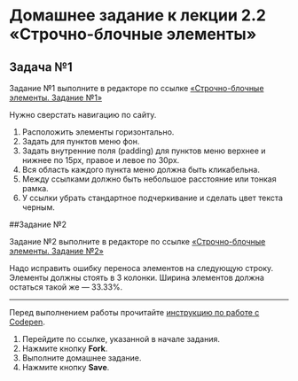 # Домашнее задание к лекции 2.2 «Строчно-блочные элементы»


## Задача №1

Задание №1 выполните в редакторе по ссылке [«Строчно-блочные элементы. Задание №1»](https://codepen.io/sborjes/pen/Lrzrze)

Нужно сверстать навигацию по сайту.

1. Расположить элементы горизонтально.
2. Задать для пунктов меню фон.
3. Задать внутренние поля (padding) для пунктов меню верхнее и нижнее по 15px, правое и левое по 30px.
4. Вся область каждого пункта меню должна быть кликабельна.
5. Между ссылками должно быть небольшое расстояние или тонкая рамка.
6. У ссылки убрать стандартное подчеркивание и сделать цвет текста черным.



##Задание №2

Задание №2 выполните в редакторе по ссылке [«Строчно-блочные элементы. Задание №2»](https://codepen.io/sborjes/pen/RJLJJq)

Надо исправить ошибку переноса элементов на следующую строку. Элементы должны стоять в 3 колонки. Ширина элементов должна остаться такой же — 33.33%.



---
Перед выполнением работы прочитайте [инструкцию по работе с Codepen](https://netology-code.github.io/guides/codepen/).

1. Перейдите по ссылке, указанной в начале задания.
2. Нажмите кнопку **Fork**.
3. Выполните домашнее задание.
4. Нажмите кнопку **Save**.
